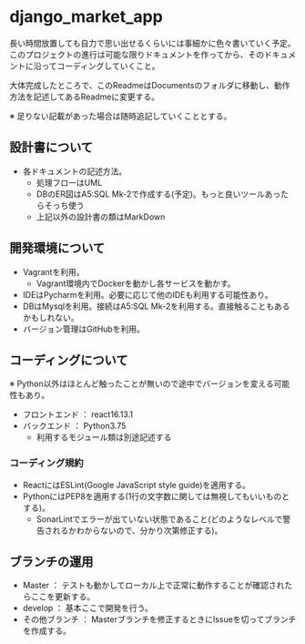 # django_market_app
長い時間放置しても自力で思い出せるくらいには事細かに色々書いていく予定。  
このプロジェクトの進行は可能な限りドキュメントを作ってから、そのドキュメントに沿ってコーディングしていくこと。

大体完成したところで、このReadmeはDocumentsのフォルダに移動し、動作方法を記述してあるReadmeに変更する。

※ 足りない記載があった場合は随時追記していくこととする。

## 設計書について
* 各ドキュメントの記述方法。
  * 処理フローはUML
  * DBのER図はA5:SQL Mk-2で作成する(予定)。もっと良いツールあったらそっち使う
  * 上記以外の設計書の類はMarkDown

## 開発環境について
* Vagrantを利用。
  * Vagrant環境内でDockerを動かし各サービスを動かす。
* IDEはPycharmを利用。必要に応じて他のIDEも利用する可能性あり。
* DBはMysqlを利用。接続はA5:SQL Mk-2を利用する。直接触ることもあるかもしれない。
* バージョン管理はGitHubを利用。

## コーディングについて
※ Python以外はほとんど触ったことが無いので途中でバージョンを変える可能性もあり。
* フロントエンド ： react16.13.1
* バックエンド ： Python3.75
  * 利用するモジュール類は別途記述する

### コーディング規約
* ReactにはESLint(Google JavaScript style guide)を適用する。
* PythonにはPEP8を適用する(1行の文字数に関しては無視してもいいものとする)。
  * SonarLintでエラーが出ていない状態であること(どのようなレベルで警告されるかわからないので、分かり次第修正する)。

## ブランチの運用
* Master ： テストも動かしてローカル上で正常に動作することが確認されたらここを更新する。
* develop ： 基本ここで開発を行う。
* その他ブランチ ： Masterブランチを修正するときにIssueを切ってブランチを作成する。
